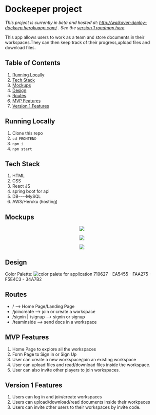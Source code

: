 # Dockeeper project

*This project is currently in beta and hosted at: http://walkover-deploy-dockeep.herokuapp.com/ . See the [version 1 roadmap here](https://github.com/apurbamaity/DocKeeper)*

This app allows users to work as a team and store documents in their workspaces.They can then keep track of their progress,upload files and download files.



## Table of Contents

1. [Running Locally](#running-locally)
1. [Tech Stack](#tech-stack)
1. [Mockups](#mockups)
1. [Design](#design)
1. [Routes](#routes)
1. [MVP Features](#mvp-features)
1. [Version 1 Features](#version-1-features)

## Running Locally

1. Clone this repo
1. `cd FRONTEND`
1. `npm i`
1. `npm start`

## Tech Stack


1. HTML
2. CSS
3. React JS
4. spring boot for api
5. DB----MySQL
6. AWS/Heroku (hosting)

## Mockups

<p align="center">
  <img src="Images/main.png">
</p>

<p align="center">
  <img src="Images/index.png">
</p>

<p align="center">
  <img src="Images/form.png">
</p>



## Design

Color Palette:
<img src="mockups/color_palette.png" alt="color palete for application">
710627 - EA5455 - FAA275 - F5E4C3 - 34A7B2

## Routes

* / --> Home Page/Landing Page
* /joincreate --> join or create a workspace
* /signin | /signup --> signin or signup
* /teaminside --> send docs in a workspace

## MVP Features

1. Home Page to explore all the workspaces
2. Form Page to Sign in or Sign Up
3. User can create a new workspace/join an existing workspace
4. User can upload files and read/download files inside the workspace.
5. User can also invite other players to join workspaces. 

## Version 1 Features

1. Users can log in and join/create workspaces
2. Users can upload/download/read documents inside their workpaces
3. Users can invite other users to their workspaces by invite code.
